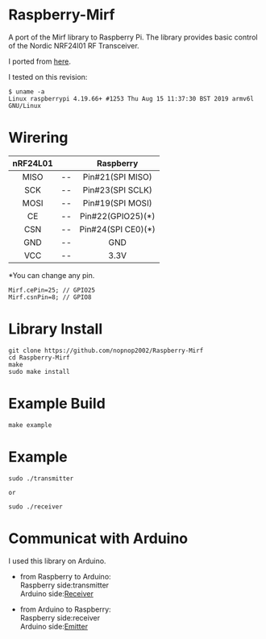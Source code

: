 # Raspberry-Mirf
A port of the Mirf library to Raspberry Pi. The library provides basic control of the Nordic NRF24l01 RF Transceiver.

I ported from [here](https://github.com/dingcheng/MirfPi).

I tested on this revision:
```
$ uname -a
Linux raspberrypi 4.19.66+ #1253 Thu Aug 15 11:37:30 BST 2019 armv6l GNU/Linux
```

# Wirering

|nRF24L01||Raspberry|
|:-:|:-:|:-:|
|MISO|--|Pin#21(SPI MISO)|
|SCK|--|Pin#23(SPI SCLK)|
|MOSI|--|Pin#19(SPI MOSI)|
|CE|--|Pin#22(GPIO25)(*)|
|CSN|--|Pin#24(SPI CE0)(*)|
|GND|--|GND|
|VCC|--|3.3V|

\*You can change any pin.   
```
Mirf.cePin=25; // GPIO25
Mirf.csnPin=8; // GPIO8
```

# Library Install
```
git clone https://github.com/nopnop2002/Raspberry-Mirf
cd Raspberry-Mirf
make
sudo make install
```

# Example Build
```
make example
```

# Example 
```
sudo ./transmitter

or 

sudo ./receiver
```

# Communicat with Arduino
I used this library on Arduino.   

- from Raspberry to Arduino:   
Raspberry side:transmitter   
Arduino side:[Receiver](https://github.com/nopnop2002/Arduino-STM32-nRF24L01/tree/master/example/Peer-to-peer%20Communication/TimeTest/Receive)

- from Arduino to Raspberry:   
Raspberry side:receiver   
Arduino side:[Emitter](https://github.com/nopnop2002/Arduino-STM32-nRF24L01/tree/master/example/Peer-to-peer%20Communication/TimeTest/Emitter)

